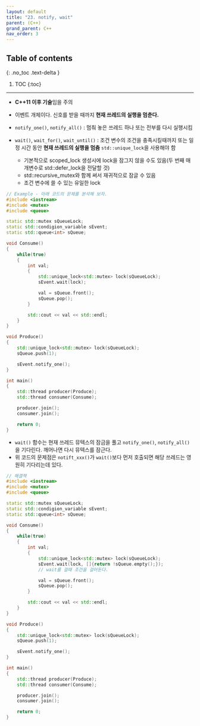 ```yaml
---
layout: default
title: "23. notify, wait"
parent: (C++)
grand_parent: C++
nav_order: 3
---
```


## Table of contents
{: .no_toc .text-delta }

1. TOC
{:toc}

---

* **C++11 이후 기술**임을 주의

* 이벤트 개체이다. 신호를 받을 때까지 **현재 쓰레드의 실행을 멈춘다.**
* `notify_one()`, `notify_all()` : 멈춰 놓은 쓰레드 하나 또는 전부를 다시 실행시킴
* `wait()`, `wait_for()`, `wait_until()` : 조건 변수의 조건을 충족시킬때까지 또는 일정 시간 동안 **현재 쓰레드의 실행을 멈춤**
`std::unique_lock`을 사용해야 함
    * 기본적으로 scoped_lock 생성시에 lock을 잠그지 않을 수도 있음(두 번째 매개변수로 std::defer_lock을 전달할 것)
    * std::recursive_mutex와 함께 써서 재귀적으로 잠글 수 있음
    * 조건 변수에 쓸 수 있는 유일한 lock

```cpp
// Example - 아래 코드의 문제를 분석해 보자.
#include <iostream>
#include <mutex>
#include <queue>

static std::mutex sQueueLock;
static std::condigion_variable sEvent;
static std::queue<int> sQueue;

void Consume()
{
    while(true)
    {
        int val;
        {
            std::unique_lock<std::mutex> lock(sQueueLock);
            sEvent.wait(lock);

            val = sQueue.front();
            sQueue.pop();
        }

        std::cout << val << std::endl;
    }
}

void Produce()
{
    std::unique_lock<std::mutex> lock(sQueueLock);
    sQueue.push(1);

    sEvent.notify_one();
}

int main()
{
    std::thread producer(Produce);
    std::thread consumer(Consume);

    producer.join();
    consumer.join();

    return 0;
}
```

* `wait()` 함수는 현재 쓰레드 뮤텍스의 잠금을 풀고 `notify_one()`, `notify_all()`을 기다린다. 깨어나면 다시 뮤텍스를 잠근다.
* 위 코드의 문제점은 `notift_xxx()`가 `wait()`보다 먼저 호출되면 해당 쓰레드는 영원히 기다리는데 있다.

```cpp
// 해결책
#include <iostream>
#include <mutex>
#include <queue>

static std::mutex sQueueLock;
static std::condigion_variable sEvent;
static std::queue<int> sQueue;

void Consume()
{
    while(true)
    {
        int val;
        {
            std::unique_lock<std::mutex> lock(sQueueLock);
            sEvent.wait(lock, []{return !sQueue.empty();});
            // wait를 걸때 조건을 걸어둔다.

            val = sQueue.front();
            sQueue.pop();
        }

        std::cout << val << std::endl;
    }
}

void Produce()
{
    std::unique_lock<std::mutex> lock(sQueueLock);
    sQueue.push(1);

    sEvent.notify_one();
}

int main()
{
    std::thread producer(Produce);
    std::thread consumer(Consume);

    producer.join();
    consumer.join();

    return 0;
}
```